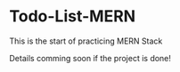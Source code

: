 # Todo-List-MERN
This is the start of practicing MERN Stack


Details comming soon if the project is done!
